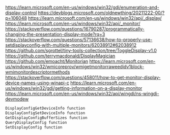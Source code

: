 https://learn.microsoft.com/en-us/windows/win32/gdi/enumeration-and-display-control
https://devblogs.microsoft.com/oldnewthing/20211222-00/?p=106048
https://learn.microsoft.com/en-us/windows/win32/api/_display/
https://learn.microsoft.com/en-us/windows/win32/api/_monitor/
https://stackoverflow.com/questions/16790287/programmatically-changing-the-presentation-display-mode?rq=3
https://stackoverflow.com/questions/57136638/how-to-properly-use-setdisplayconfig-with-multiple-monitors/62038912#62038912
https://github.com/sgrottel/tiny-tools-collection/tree/ToggleDisplay-v1.0
https://github.com/terrymacdonald/DisplayMagician
https://github.com/emoacht/Monitorian
https://learn.microsoft.com/en-us/windows/win32/wmicoreprov/wmigetmonitorraweedidv1block-wmimonitordescriptormethods
https://stackoverflow.com/questions/458011/how-to-get-monitor-display-device-names-using-winapi-c
https://learn.microsoft.com/en-us/windows/win32/gdi/getting-information-on-a-display-monitor
https://learn.microsoft.com/en-us/windows/win32/api/wingdi/ns-wingdi-devmodew
```C
DisplayConfigGetDeviceInfo function
DisplayConfigSetDeviceInfo function
GetDisplayConfigBufferSizes function
QueryDisplayConfig function
SetDisplayConfig function
```
